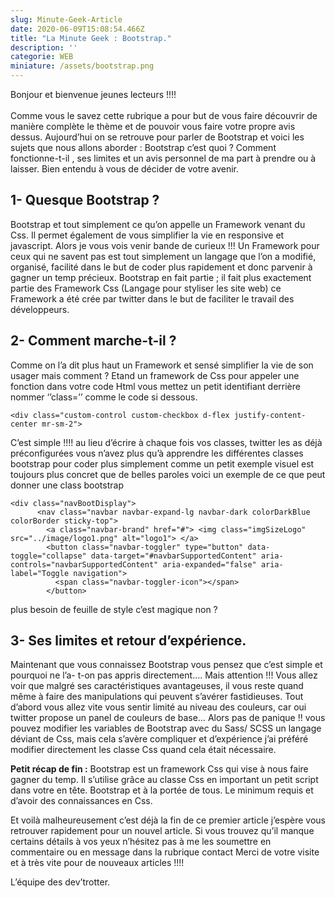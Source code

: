 ```yaml
---
slug: Minute-Geek-Article
date: 2020-06-09T15:08:54.466Z
title: "La Minute Geek : Bootstrap."
description: ''
categorie: WEB
miniature: /assets/bootstrap.png
---
```

Bonjour et bienvenue jeunes lecteurs !!!!\
\
Comme vous le savez cette rubrique a pour but de vous faire découvrir de manière complète le thème et de pouvoir vous faire votre propre avis dessus. Aujourd’hui on se retrouve pour parler de Bootstrap et voici les sujets que nous allons aborder : Bootstrap c’est quoi ? Comment fonctionne-t-il , ses limites et un avis personnel de ma part à prendre ou à laisser. Bien entendu à vous de décider de votre avenir.



## 1- Quesque Bootstrap ?



Bootstrap et tout simplement ce qu’on appelle un Framework venant du Css. Il permet également de vous simplifier la vie en responsive et javascript. Alors je vous vois venir bande de curieux !!! Un Framework pour ceux qui ne savent pas est tout simplement un langage que l’on a modifié, organisé, facilité dans le but de coder plus rapidement et donc parvenir à gagner un temp précieux. Bootstrap en fait partie ; il fait plus exactement partie des Framework Css (Langage pour styliser les site web) ce Framework a été crée par twitter dans le but de faciliter le travail des développeurs.



## 2- Comment marche-t-il ?

Comme on l’a dit plus haut un Framework et sensé simplifier la vie de son usager mais comment ? Etand un framework de Css pour appeler une fonction dans votre code Html vous mettez un petit identifiant derrière nommer ‘’class=’’ comme le code si dessous.

```
<div class="custom-control custom-checkbox d-flex justify-content-center mr-sm-2">
```

C’est simple !!!! au lieu d’écrire à chaque fois vos classes, twitter les as déjà préconfigurées vous n’avez plus qu’à apprendre les différentes classes bootstrap pour coder plus simplement comme un petit exemple visuel est toujours plus concret que de belles paroles voici un exemple de ce que peut donner une class bootstrap

```
<div class="navBootDisplay">
      <nav class="navbar navbar-expand-lg navbar-dark colorDarkBlue colorBorder sticky-top">
        <a class="navbar-brand" href="#"> <img class="imgSizeLogo" src="../image/logo1.png" alt="logo1"> </a>
        <button class="navbar-toggler" type="button" data-toggle="collapse" data-target="#navbarSupportedContent" aria-controls="navbarSupportedContent" aria-expanded="false" aria-label="Toggle navigation">
          <span class="navbar-toggler-icon"></span>
        </button>
```

plus besoin de feuille de style c’est magique non ?

## 3- Ses limites et retour d’expérience.

Maintenant que vous connaissez Bootstrap vous pensez que c’est simple et pourquoi ne l’a- t-on pas appris directement…. Mais attention !!! Vous allez voir que malgré ses caractéristiques avantageuses, il vous reste quand même à faire des manipulations qui peuvent s’avérer fastidieuses. Tout d’abord vous allez vite vous sentir limité au niveau des couleurs, car oui twitter propose un panel de couleurs de base… Alors pas de panique !! vous pouvez modifier les variables de Bootstrap avec du Sass/ SCSS un langage déviant de Css, mais cela s’avère compliquer et d’expérience j’ai préféré modifier directement les classe Css quand cela était nécessaire. 



**Petit récap de fin :** Bootstrap est un framework Css qui vise à nous faire gagner du temp. Il s’utilise grâce au classe Css en important un petit script dans votre en tête. Bootstrap et à la portée de tous. Le minimum requis et d’avoir des connaissances en Css. 

Et voilà malheureusement c’est déjà la fin de ce premier article j’espère vous retrouver rapidement pour un nouvel article. Si vous trouvez qu’il manque certains détails à vos yeux n’hésitez pas à me les soumettre en commentaire ou en message dans la rubrique contact Merci de votre visite et à très vite pour de nouveaux articles !!!!



L’équipe des dev’trotter.

<bio sign='Seb'></bio>